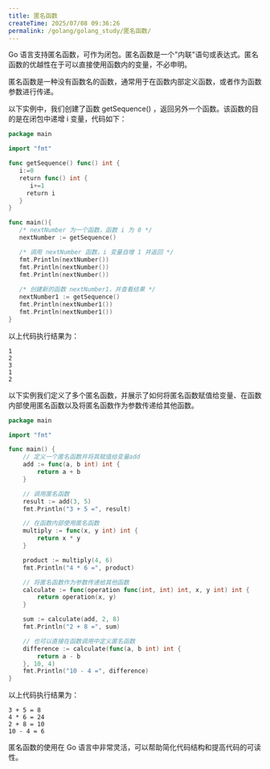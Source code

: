 ```yaml
---
title: 匿名函数
createTime: 2025/07/08 09:36:26
permalink: /golang/golang_study/匿名函数/
---
```

Go 语言支持匿名函数，可作为闭包。匿名函数是一个"内联"语句或表达式。匿名函数的优越性在于可以直接使用函数内的变量，不必申明。

匿名函数是一种没有函数名的函数，通常用于在函数内部定义函数，或者作为函数参数进行传递。

以下实例中，我们创建了函数 getSequence() ，返回另外一个函数。该函数的目的是在闭包中递增 i 变量，代码如下：

```go 
package main

import "fmt"

func getSequence() func() int {
   i:=0
   return func() int {
      i+=1
     return i  
   }
}

func main(){
   /* nextNumber 为一个函数，函数 i 为 0 */
   nextNumber := getSequence()  

   /* 调用 nextNumber 函数，i 变量自增 1 并返回 */
   fmt.Println(nextNumber())
   fmt.Println(nextNumber())
   fmt.Println(nextNumber())
   
   /* 创建新的函数 nextNumber1，并查看结果 */
   nextNumber1 := getSequence()  
   fmt.Println(nextNumber1())
   fmt.Println(nextNumber1())
}
```
以上代码执行结果为：

```
1
2
3
1
2

```

以下实例我们定义了多个匿名函数，并展示了如何将匿名函数赋值给变量、在函数内部使用匿名函数以及将匿名函数作为参数传递给其他函数。
```go
package main

import "fmt"

func main() {
    // 定义一个匿名函数并将其赋值给变量add
    add := func(a, b int) int {
        return a + b
    }

    // 调用匿名函数
    result := add(3, 5)
    fmt.Println("3 + 5 =", result)

    // 在函数内部使用匿名函数
    multiply := func(x, y int) int {
        return x * y
    }

    product := multiply(4, 6)
    fmt.Println("4 * 6 =", product)

    // 将匿名函数作为参数传递给其他函数
    calculate := func(operation func(int, int) int, x, y int) int {
        return operation(x, y)
    }

    sum := calculate(add, 2, 8)
    fmt.Println("2 + 8 =", sum)

    // 也可以直接在函数调用中定义匿名函数
    difference := calculate(func(a, b int) int {
        return a - b
    }, 10, 4)
    fmt.Println("10 - 4 =", difference)
}
```
以上代码执行结果为：

```
3 + 5 = 8
4 * 6 = 24
2 + 8 = 10
10 - 4 = 6
```
匿名函数的使用在 Go 语言中非常灵活，可以帮助简化代码结构和提高代码的可读性。

